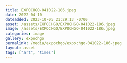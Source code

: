 ```yaml
---
title: EXPOCHGO-041022-186.jpeg
date: 2022-04-10
dateadded: 2023-10-05 21:29:13 -0700
asset: /assets/EXPOCHGO/EXPOCHGO-041022-186.jpeg
image: /assets/EXPOCHGO/EXPOCHGO-041022-186.jpeg
categories: image
gallery: expochgo
permalink: /media/expochgo/expochgo-041022-186-jpeg
layout: asset
tags: ["art", "times"]
--- 
```

